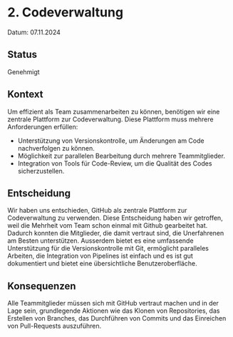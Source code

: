 # 2. Codeverwaltung

Datum: 07.11.2024

## Status

Genehmigt

## Kontext

Um effizient als Team zusammenarbeiten zu können, benötigen wir eine zentrale Plattform zur Codeverwaltung. Diese Plattform muss mehrere Anforderungen erfüllen:

- Unterstützung von Versionskontrolle, um Änderungen am Code nachverfolgen zu können.
- Möglichkeit zur parallelen Bearbeitung durch mehrere Teammitglieder.
- Integration von Tools für Code-Review, um die Qualität des Codes sicherzustellen.

## Entscheidung

Wir haben uns entschieden, GitHub als zentrale Plattform zur Codeverwaltung zu verwenden. Diese Entscheidung haben wir getroffen, weil die Mehrheit vom Team schon einmal mit Github gearbeitet hat. Dadurch konnten die Mitglieder, die damit vertraut sind, die Unerfahrenen am Besten unterstützen. Ausserdem bietet es eine umfassende Unterstützung für die Versionskontrolle mit Git, ermöglicht paralleles Arbeiten, die Integration von Pipelines ist einfach und es ist gut dokumentiert und bietet eine übersichtliche Benutzeroberfläche.

## Konsequenzen

Alle Teammitglieder müssen sich mit GitHub vertraut machen und in der Lage sein, grundlegende Aktionen wie das Klonen von Repositories, das Erstellen von Branches, das Durchführen von Commits und das Einreichen von Pull-Requests auszuführen.
